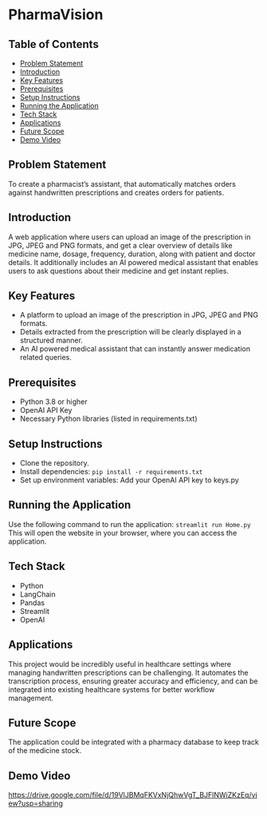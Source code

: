 # PharmaVision  

## Table of Contents
- [Problem Statement](#problem-statement)
- [Introduction](#introduction)
- [Key Features](#key-features)
- [Prerequisites](#prerequisites)
- [Setup Instructions](#setup-instructions)
- [Running the Application](#running-the-application)
- [Tech Stack](#tech-stack)
- [Applications](#applications)
- [Future Scope](#future-scope)
- [Demo Video](#demo-video)
  
## Problem Statement  
To create a pharmacist’s assistant, that automatically matches orders against handwritten prescriptions and creates orders for patients.  
  
## Introduction  
A web application where users can upload an image of the prescription in JPG, JPEG and PNG formats, and get a clear overview of details like medicine name, dosage, frequency, duration, along with patient and doctor details. It additionally includes an AI powered medical assistant that enables users to ask questions about their medicine and get instant replies.  
  
## Key Features  
- A platform to upload an image of the prescription in JPG, JPEG and PNG formats.  
- Details extracted from the prescription will be clearly displayed in a structured manner.  
- An AI powered medical assistant that can instantly answer medication related queries.  
  
## Prerequisites  
- Python 3.8 or higher  
- OpenAI API Key  
- Necessary Python libraries (listed in requirements.txt)  
  
##  Setup Instructions  
- Clone the repository.  
- Install dependencies: `pip install -r requirements.txt`
- Set up environment variables: Add your OpenAI API key to keys.py

## Running the Application  
Use the following command to run the application:  `streamlit run Home.py`  
This will open the website in your browser, where you can access the application.  

## Tech Stack  
- Python  
- LangChain  
- Pandas
- Streamlit
- OpenAI
  
## Applications  
This project would be incredibly useful in healthcare settings where managing handwritten prescriptions can be challenging. It automates the transcription process, ensuring greater accuracy and efficiency, and can be integrated into existing healthcare systems for better workflow management.  
  
## Future Scope  
The application could be integrated with a pharmacy database to keep track of the medicine stock.  
  
## Demo Video  
https://drive.google.com/file/d/19VlJBMqFKVxNjQhwVgT_BJFlNWiZKzEq/view?usp=sharing  
